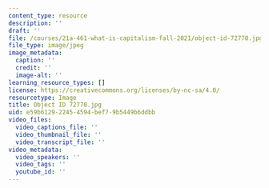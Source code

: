 ```yaml
---
content_type: resource
description: ''
draft: ''
file: /courses/21a-461-what-is-capitalism-fall-2021/object-id-72770.jpg
file_type: image/jpeg
image_metadata:
  caption: ''
  credit: ''
  image-alt: ''
learning_resource_types: []
license: https://creativecommons.org/licenses/by-nc-sa/4.0/
resourcetype: Image
title: Object ID 72770.jpg
uid: e59b6129-2245-4594-bef7-9b5449b6ddbb
video_files:
  video_captions_file: ''
  video_thumbnail_file: ''
  video_transcript_file: ''
video_metadata:
  video_speakers: ''
  video_tags: ''
  youtube_id: ''
---
```

